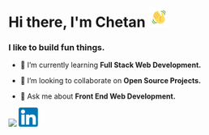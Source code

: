 <h1 align="left">Hi there, I'm Chetan <img src="https://github.com/0rGaan1c/0rGaan1c/blob/main/wave.gif" width="40px" height"20px" /></h1>
<h3 align="left">I like to build fun things.</h3>

<!--
**0rGaan1c/0rGaan1c** is a ✨ _special_ ✨ repository because its `README.md` (this file) appears on your GitHub profile.
-->


- 🌱 I’m currently learning **Full Stack Web Development.**

- 👯 I’m looking to collaborate on **Open Source Projects.**

- 💬 Ask me about **Front End Web Development.**

 <a href="https://www.linkedin.com/in/chetan-sengar-94a390221/"><img src="https://raw.githubusercontent.com/0rGaan1c/0rGaan1c/main/twitter.ico?token=ASL3MHF74UTKG7X5TR6ZYHDBM2VT4" width="40px"></a>
<a href="https://www.linkedin.com/in/chetan-sengar-94a390221/"><img src="https://github.com/0rGaan1c/0rGaan1c/blob/main/lin.png" width="38px"></a>

<!-- - 🤔 I’m looking for help with ... -->
<!-- - 🔭 I’m currently working on ... -->
<!-- - 📫 How to reach me: -->
<!-- - 😄 Pronouns: ... -->
<!-- - ⚡ Fun fact: ... -->

